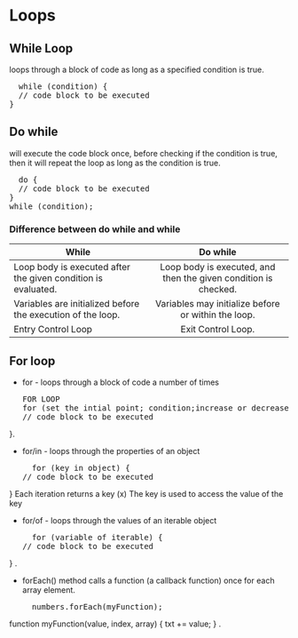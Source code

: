 # Loops
## While Loop 
loops through a block of code as long as a specified condition is true.
<pre>
  while (condition) {
  // code block to be executed
}
</pre>
## Do while 
will execute the code block once, before checking if the condition is true, then it will repeat the loop as long as the condition is true.
<pre>
  do {
  // code block to be executed
}
while (condition);
</pre>
### Difference between do while and while

| While       | Do while        | 
| ------------- |:-------------:| 
| Loop body is executed after the given condition is evaluated.    |Loop body is executed, and then the given condition is checked. | 
| Variables are initialized before the execution of the loop.    | Variables may initialize before or within the loop.  |  
| Entry Control Loop| Exit Control Loop.   |    
## For loop
+ for - loops through a block of code a number of times
  <pre>
  FOR LOOP
  for (set the intial point; condition;increase or decrease) {
  // code block to be executed
}.
</pre>
+ for/in - loops through the properties of an object
  <pre>
    for (key in object) {
  // code block to be executed
}
Each iteration returns a key (x)
The key is used to access the value of the key
  </pre>
+ for/of - loops through the values of an iterable object
  <pre>
    for (variable of iterable) {
  // code block to be executed
}
.
  </pre>

+ forEach() method calls a function (a callback function) once for each array element.
  <pre>
    numbers.forEach(myFunction);
function myFunction(value, index, array) {
  txt += value;
}
.
  </pre>
